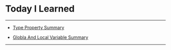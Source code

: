 # Today I Learned

---

- [Type Property Summary](https://vincentgeranium.github.io/ios,/swift/2020/03/18/basicSyntax-2.html)

- [Globla And Local Variable Summary](https://vincentgeranium.github.io/ios,/swift/2020/03/18/basicSyntax.html)

---
